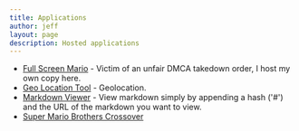 ```yaml
---
title: Applications
author: jeff
layout: page
description: Hosted applications
---
```


 * [Full Screen Mario](/apps/mario/index.html) - Victim of an unfair DMCA
  takedown order, I host my own copy here.
 * [Geo Location Tool](/apps/geo/index.html) - Geolocation.
 * [Markdown Viewer](/apps/markdown/viewer.html) - View markdown simply by appending a hash ('#') and the URL of the markdown you want to view.
 * [Super Mario Brothers Crossover](/apps/smbc/index.html)

